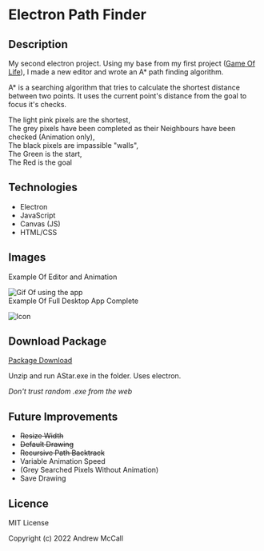 # Electron Path Finder

## Description
My second electron project. Using my base from my first project ([Game Of Life]([https://](https://github.com/Andrew-McCall/electronConwaysGameOfLife))), I made a new editor and wrote an A* path finding algorithm.

A* is a searching algorithm that tries to calculate the shortest distance between two points. It uses the current point's distance from the goal to focus it's checks.

The light pink pixels are the shortest,  
The grey pixels have been completed as their Neighbours have been checked (Animation only),  
The black pixels are impassible "walls",  
The Green is the start,  
The Red is the goal  


## Technologies
- Electron
- JavaScript
- Canvas (JS)
- HTML/CSS

  
## Images

Example Of Editor and Animation

![Gif Of using the app](https://i.imgur.com/jZKwisf.gif)  
Example Of Full Desktop App Complete

![Icon](https://i.imgur.com/9gh3OVd.png)


## Download Package

[Package Download](https://github.com/Andrew-McCall/electronPathFinder/raw/main/AStar.zip)

Unzip and run AStar.exe in the folder. Uses electron.

*Don't trust random .exe from the web*

## Future Improvements
- ~~Resize Width~~
- ~~Default Drawing~~
- ~~Recursive Path Backtrack~~
- Variable Animation Speed
- (Grey Searched Pixels Without Animation)
- Save Drawing

## Licence
MIT License

Copyright (c) 2022 Andrew McCall
